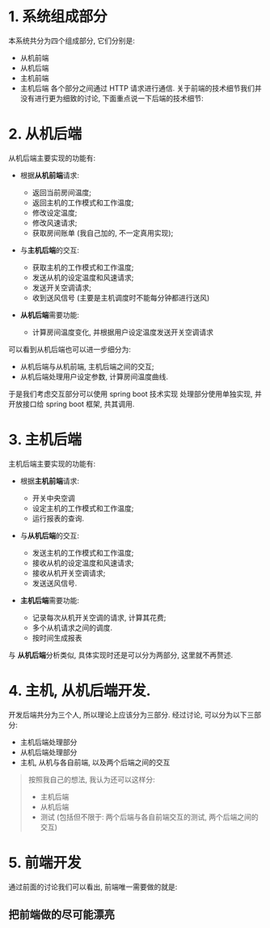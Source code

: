 # 1. 系统组成部分
本系统共分为四个组成部分, 它们分别是:
* 从机前端
* 从机后端
* 主机前端
* 主机后端
各个部分之间通过 HTTP 请求进行通信.
关于前端的技术细节我们并没有进行更为细致的讨论, 下面重点说一下后端的技术细节:

# 2. 从机后端
从机后端主要实现的功能有:
* 根据**从机前端**请求:
  * 返回当前房间温度;
  * 返回主机的工作模式和工作温度;
  * 修改设定温度;
  * 修改风速请求;
  * 获取房间账单 (我自己加的, 不一定真用实现);

* 与**主机后端**的交互:
  * 获取主机的工作模式和工作温度;
  * 发送从机的设定温度和风速请求;
  * 发送开关空调请求;
  * 收到送风信号 (主要是主机调度时不能每分钟都进行送风)

* **从机后端**需要功能:
  * 计算房间温度变化, 并根据用户设定温度发送开关空调请求

可以看到从机后端也可以进一步细分为:
* 从机后端与从机前端, 主机后端之间的交互;
* 从机后端处理用户设定参数, 计算房间温度曲线.

于是我们考虑交互部分可以使用 spring boot 技术实现
处理部分使用单独实现, 并开放接口给 spring boot 框架, 共其调用.

# 3. 主机后端
主机后端主要实现的功能有:
* 根据**主机前端**请求:
  * 开关中央空调
  * 设定主机的工作模式和工作温度;
  * 运行报表的查询.

* 与**从机后端**的交互:
  * 发送主机的工作模式和工作温度;
  * 接收从机的设定温度和风速请求;
  * 接收从机开关空调请求;
  * 发送送风信号.

* **主机后端**需要功能:
  * 记录每次从机开关空调的请求, 计算其花费;
  * 多个从机请求之间的调度.
  * 按时间生成报表

与 **从机后端**分析类似, 具体实现时还是可以分为两部分, 这里就不再赘述.

# 4. 主机, 从机后端开发.
开发后端共分为三个人, 所以理论上应该分为三部分.
经过讨论, 可以分为以下三部分:
* 主机后端处理部分
* 从机后端处理部分
* 主机, 从机与各自前端, 以及两个后端之间的交互

> 按照我自己的想法, 我认为还可以这样分:
> * 主机后端
> * 从机后端
> * 测试 (包括但不限于: 两个后端与各自前端交互的测试, 两个后端之间的交互)

# 5. 前端开发
通过前面的讨论我们可以看出, 前端唯一需要做的就是:
## 把前端做的尽可能漂亮

